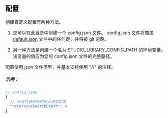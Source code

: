 
## 配置

创建自定义配置有两种方法。

1. 您可以在此目录中创建一个 config.json 文件。
   config.json 文件将覆盖 [default.json](../src/studiolibrary/config/default.json) 文件中的任何键，并将被 git 忽略。

2. 另一种方法是创建一个名为 STUDIO_LIBRARY_CONFIG_PATH 的环境变量。
   该变量的值应为您的 config.json 文件的完整路径。

配置使用 json 文件类型，并基本支持使用 "//" 的注释。

##### 示例：

```javascript
// config.json
{
  // 从根目录开始的最大搜索深度
  "recursiveSearchDepth": 4
}
```